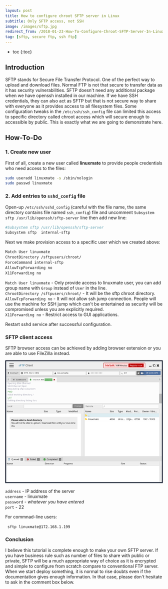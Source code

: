 ```yaml
---
layout: post
title: How to configure chroot SFTP server in Linux
subtitle: Only SFTP access, not SSH
image: /images/sftp.jpg
redirect_from: /2018-01-23-How-To-Configure-Chroot-SFTP-Server-In-Linux/
tag: [sftp, secure ftp, ssh ftp]
---
```


* toc
{:toc}

## Introduction
SFTP stands for Secure File Transfer Protocol. One of the perfect way to upload and download files. Normal FTP is not that secure to transfer data as it has security vulnerabilities. SFTP doesn't need any additional package when we have openssh installed in our machine. If we have SSH credentials, they can also act as SFTP but that is not secure way to share with everyone as it provides access to all filesystem files. Some configuration tweaks in the `/etc/ssh/ssh_config` file can limited this access to specific directory called chroot access which will secure enough to accessible by public. This is exactly what we are going to demonstrate here.

## How-To-Do

### 1. Create new user

First of all, create a new user called **linuxmate** to provide people credentials who need access to the files:

```bash
sudo useradd linuxmate -s /sbin/nologin
sudo passwd linuxmate
```

### 2. Add entries to `sshd_config` file

Open-up `/etc/ssh/sshd_config` (careful with the file name, the same directory contains file named `ssh_config`) file and uncomment `Subsystem sftp /usr/lib/openssh/sftp-server` line then add new line:

```bash
#Subsystem sftp /usr/lib/openssh/sftp-server  
Subsystem sftp  internal-sftp
```

Next we make provision access to a specific user which we created above:

```bash
Match User linuxmate  
ChrootDirectory /sftpusers/chroot/  
ForceCommand internal-sftp  
AllowTcpForwarding no  
X11Forwarding no
```

`Match User linuxmate` - Only provide access to linuxmate user, you can add group name with `Group` instead of `User` in the line.  
`ChrootDirectory /sftpusers/chroot/` - It will be the sftp chroot directory.  
`AllowTcpForwarding no` - It will not allow ssh jump connection. People will use the machine for SSH jump which can't be entertained as security will be compromised unless you are explicitly required.  
`X11Forwarding no` - Restrict access to GUI applications.  

Restart sshd service after successful configuration.

### SFTP client access

SFTP browser access can be achieved by adding browser extension or you are able to use FileZilla instead.  

![sftp-client.png](/images/sftp-client.png)

`address` - IP address of the server  
`username` - linuxmate  
`password` - _whatever you have entered_  
`port` - 22  

For commnad-line users:

` sftp linuxmate@172.168.1.199`

<html>
<head>
  <link rel="stylesheet" type="text/css" href="/assets/css/asciinema-player.css" />
</head>
<body>
  <asciinema-player src="/cast/sftp.cast" speed="2" theme="asciinema" poster="data:text/plain,\e[1;37mHow to \e[1;33mconnect \e[1;37mto sftp server" cols="100" rows="22"></asciinema-player>
  <script src="/assets/js/asciinema-player.js"></script>
</body>
</html>

### Conclusion

I believe this tutorial is complete enough to make your own SFTP server. If you have business rule such as number of files to share with public or private, SFTP will be a much appropriate way of choice as it is encrypted and simple to configure from scratch compare to conventional FTP server. When we start deploy something, it is normal to rise doubts even if the documentation gives enough information. In that case, please don't hesitate to ask in the comment box below.
